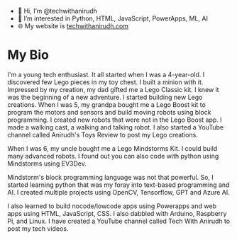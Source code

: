 - 👋 Hi, I’m @techwithanirudh
- 👀 I’m interested in Python, HTML, JavaScript, PowerApps, ML, AI
- 🌐 My website is [techwithanirudh.com](https://www.techwithanirudh.com)

# My Bio
I'm a  young tech enthusiast. It all started when I was a 4-year-old. I discovered few Lego pieces in my toy chest. I built a minion with it. Impressed by my creation, my dad gifted me a Lego Classic kit. I knew it was the beginning of a new adventure. I started building new Lego creations. When I was 5, my grandpa bought me a Lego Boost kit to program the motors and sensors and build moving robots using block programming. I created new robots that were not in the Lego Boost app. I made a walking cast, a walking and talking robot. I also started a YouTube channel called Anirudh's Toys Review to post my Lego creations. 

When I was 6, my uncle bought me a Lego Mindstorms Kit. I could build many advanced robots. I found out you can also code with python using Mindstorms using EV3Dev. 

Mindstorm's block programming language was not that powerful. So, I started learning python that was my foray into text-based programming and AI. I created multiple projects using OpenCV, Tensorflow, GPT and Azure AI.

I also learned to build  nocode/lowcode apps using Powerapps and web apps using HTML, JavaScript, CSS.  I also dabbled with Arduino, Raspberry Pi, and Linux. I have created a YouTube channel called Tech With Anirudh to post my tech videos.

<!---
techwithanirudh/techwithanirudh is a ✨ special ✨ repository because its `README.md` (this file) appears on your GitHub profile.
You can click the Preview link to take a look at your changes.
--->
